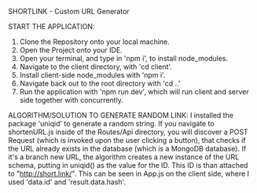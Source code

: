 SHORTLINK - Custom URL Generator

START THE APPLICATION: 
1. Clone the Repository onto your local machine.
2. Open the Project onto your IDE. 
3. Open your terminal, and type in 'npm i', to install node_modules.
4. Navigate to the client directory, with 'cd client'.
5. Install client-side node_modules with 'npm i'.
6. Navigate back out to the root directory with 'cd ..'
7. Run the application with 'npm run dev', which will run client and server side together with concurrently.


ALGORITHM/SOLUTION TO GENERATE RANDOM LINK:
I installed the package 'uniqid' to generate a random string.  If you navigate to shortenURL.js inside of the Routes/Api directory,
you will discover a POST Request (which is invoked upon the user clicking a button), that checks if the URL already exists in the database
(which is a MongoDB database).  If it's a branch new URL, the algorithm creates a new instance of the URL schema, putting in uniqid() as the value
for the ID.  This ID is than attached to "http://short.link/<insert id hash here>".  This can be seen in App.js on the client side, where I used 'data.id' 
and 'result.data.hash'.  
